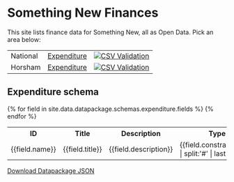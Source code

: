 ---
---

# Something New Finances

This site lists finance data for Something New, all as Open Data. Pick an area below:

<table class='table table-striped'>
  <tr>
    <td>National</td>
    <td><a href='national/expenditure.html'>Expenditure</a></td>
    <td><a href='http://csvlint.io/validation/5460195963737674e3010000'><img src="http://csvlint.io/validation/5460195963737674e3010000.svg" alt="CSV Validation" /></a></td>
  </tr>
  <tr>
    <td>Horsham</td>
    <td><a href='horsham/expenditure.html'>Expenditure</a></td>
    <td><a href='http://csvlint.io/validation/545c0a1363737645490a0000'><img src="http://csvlint.io/validation/545c0a1363737645490a0000.svg" alt="CSV Validation" /></a></td>
  </tr>
</table>


## Expenditure schema

<table class='table table-striped'>
  <tr>
    <th>
      ID
    </th>
    <th>
      Title
    </th>
    <th>
      Description
    </th>
    <th>
      Type
    </th>
    <th>
      Required
    </th>
  </tr>
  {% for field in site.data.datapackage.schemas.expenditure.fields %}
    <tr>
      <td>
        {{field.name}}
      </td>
      <td>
        {{field.title}}
      </td>
      <td>
        {{field.description}}
      </td>
      <td>
        {{field.constraints.type | split:'#' | last }}
      </td>
      <td>
        {{field.constraints.required}}
      </td>
    </tr>
  {% endfor %}
</table>

<a class='btn btn-primary' href='datapackage.json'><i class='fa fa-cloud-download'></i> Download Datapackage JSON</a>